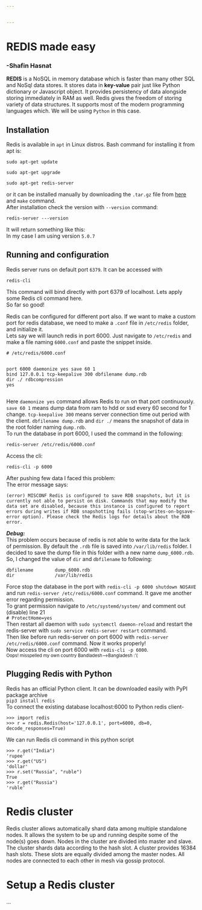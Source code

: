 ```yaml
---


---
```


<h1 id="redis-made-easy">REDIS made easy</h1>
<h3>-Shafin Hasnat</h3> 
<p><img src="https://i.ibb.co/T2n60wq/redis-logo.png" alt=""><br>
<strong>REDIS</strong> is a NoSQL in memory database which is faster than many other SQL and NoSql data stores. It stores data in <strong>key-value</strong> pair just like Python dictionary or Javascript object. It provides persistency of data alongside storing immediately in RAM as well. Redis gives the freedom of storing variety of data structures. It supports most of the modern programming languages which. We will be using <code>Python</code> in this case.</p>
<h2 id="installation">Installation</h2>
<p>Redis is available in <code>apt</code>  in Linux distros. Bash command for installing it from apt is:</p>
<pre class=" language-bash"><code class="prism  language-bash"><span class="token function">sudo</span> <span class="token function">apt-get</span> update
</code></pre>
<pre class=" language-bash"><code class="prism  language-bash"><span class="token function">sudo</span> <span class="token function">apt-get</span> upgrade
</code></pre>
<pre class=" language-bash"><code class="prism  language-bash"><span class="token function">sudo</span> <span class="token function">apt-get</span> redis-server
</code></pre>
<p>or it can be installed manually by downloading the <code>.tar.gz</code> file from <a href="http://download.redis.io/releases/">here</a> and <code>make</code> command.<br>
After installation check the version with <code>--version</code> command:</p>
<pre class=" language-bash"><code class="prism  language-bash">redis-server ---version
</code></pre>
<p>It will return something like this:<br>
<img src="https://i.ibb.co/R04kqWH/001-ver.png" alt=""><br>
In  my case I am using version <code>5.0.7</code></p>
<h2 id="running-and-configuration">Running and configuration</h2>
<p>Redis server runs on default port <code>6379</code>. It can be accessed with</p>
<pre class=" language-bash"><code class="prism  language-bash">redis-cli
</code></pre>
<p>This command will bind directly with port 6379 of localhost. Lets apply some Redis cli command here.<br>
<img src="https://i.ibb.co/gRs1Dmq/003-def-port-play.png" alt=""><br>
So far so good!</p>
<p>Redis can be configured for different port also. If we want to make a custom port for redis database, we need to make a <code>.conf</code> file in <code>/etc/redis</code> folder, and initialize it.<br>
Lets say we will launch redis in port 6000. Just navigate to <code>/etc/redis</code> and make a file naming <code>6000.conf</code> and paste the snippet inside.</p>
<pre class=" language-bash"><code class="prism  language-bash"><span class="token comment"># /etc/redis/6000.conf</span>

port              6000
daemonize         <span class="token function">yes</span>
save              60 1
bind              127.0.0.1
tcp-keepalive     300
dbfilename        dump.rdb
<span class="token function">dir</span>               ./
rdbcompression    <span class="token function">yes</span>
</code></pre>
<p>Here <code>daemonize yes</code> command allows Redis to run on that port continuously. <code>save 60 1</code> means dump data from ram to hdd or ssd every 60 second for 1 change. <code>tcp-keepalive 300</code> means server connection time out period with the client. <code>dbfilename dump.rdb</code> and <code>dir ./</code> means the snapshot of data in the root folder naming <code>dump.rdb</code>.<br>
To run the database in port 6000, I used the command in the following:</p>
<pre class=" language-bash"><code class="prism  language-bash">redis-server /etc/redis/6000.conf
</code></pre>
<p>Access the cli:</p>
<pre class=" language-bash"><code class="prism  language-bash">redis-cli -p 6000
</code></pre>
<p>After pushing few data I faced this problem:<br>
<img src="https://i.ibb.co/d2JYy38/002-rdb-error.png" alt=""><br>
The error message says:</p>
<pre><code>(error) MISCONF Redis is configured to save RDB snapshots, but it is currently not able to persist on disk. Commands that may modify the data set are disabled, because this instance is configured to report errors during writes if RDB snapshotting fails (stop-writes-on-bgsave-error option). Please check the Redis logs for details about the RDB error.
</code></pre>
<p><em><strong>Debug:</strong></em><br>
This problem occurs because of redis is not able to write data for the lack of permission. By default the <code>.rdb</code> file is saved into <code>/var/lib/redis</code> folder. I decided to save the dump file in this folder with a new name <code>dump_6000.rdb</code>. So, I changed the value of <code>dir</code> and <code>dbfilename</code> to following:</p>
<pre><code>dbfilename        dump_6000.rdb
dir               /var/lib/redis
</code></pre>
<p>Force stop the database in the port with <code>redis-cli -p 6000 shutdown NOSAVE</code> and run <code>redis-server /etc/redis/6000.conf</code> command. It gave me another error regarding permission.<br>
<img src="https://i.ibb.co/Y8jGBHH/004-permission-error.png" alt=""><br>
To grant permission navigate to <code>/etc/systemd/system/</code> and comment out (disable) line 21<br>
<code># ProtectHome=yes</code><br>
Then restart all daemon with <code>sudo systemctl daemon-reload</code> and restart the redis-server with <code>sudo service redis-server restart</code> command.<br>
Then like before run redis-server on port 6000 with <code>redis-server /etc/redis/6000.conf</code> command. Now it works properly!<br>
Now access the cli on port 6000 with <code>redis-cli -p 6000</code>.<br>
<img src="https://i.ibb.co/q5MXcT4/005-debug-6000.png" alt=""><br>
<sup>Oops! misspelled my own country Bandladesh–&gt;Bangladesh :’(</sup></p>
<h2 id="plugging-redis-with-python">Plugging Redis with Python</h2>
<p>Redis has an official Python client. It can be downloaded easily with PyPI package archive<br>
<code>pip3 install redis</code><br>
To connect the existing database localhost:6000 to Python redis client-</p>
<pre class=" language-python"><code class="prism  language-python"><span class="token operator">&gt;&gt;</span><span class="token operator">&gt;</span> <span class="token keyword">import</span> redis
<span class="token operator">&gt;&gt;</span><span class="token operator">&gt;</span> r <span class="token operator">=</span> redis<span class="token punctuation">.</span>Redis<span class="token punctuation">(</span>host<span class="token operator">=</span><span class="token string">'127.0.0.1'</span><span class="token punctuation">,</span> port<span class="token operator">=</span><span class="token number">6000</span><span class="token punctuation">,</span> db<span class="token operator">=</span><span class="token number">0</span><span class="token punctuation">,</span> decode_responses<span class="token operator">=</span><span class="token boolean">True</span><span class="token punctuation">)</span>
</code></pre>
<p>We can run Redis cli command in this python script</p>
<pre class=" language-python"><code class="prism  language-python"><span class="token operator">&gt;&gt;</span><span class="token operator">&gt;</span> r<span class="token punctuation">.</span>get<span class="token punctuation">(</span><span class="token string">"India"</span><span class="token punctuation">)</span>
<span class="token string">'rupee'</span>
<span class="token operator">&gt;&gt;</span><span class="token operator">&gt;</span> r<span class="token punctuation">.</span>get<span class="token punctuation">(</span><span class="token string">"US"</span><span class="token punctuation">)</span>
<span class="token string">'dollar'</span>
<span class="token operator">&gt;&gt;</span><span class="token operator">&gt;</span> r<span class="token punctuation">.</span><span class="token builtin">set</span><span class="token punctuation">(</span><span class="token string">"Russia"</span><span class="token punctuation">,</span> <span class="token string">"ruble"</span><span class="token punctuation">)</span>
<span class="token boolean">True</span>
<span class="token operator">&gt;&gt;</span><span class="token operator">&gt;</span> r<span class="token punctuation">.</span>get<span class="token punctuation">(</span><span class="token string">"Russia"</span><span class="token punctuation">)</span>
<span class="token string">'ruble'</span>
</code></pre>
<h1 id="redis-cluster">Redis cluster</h1>
<p>Redis cluster allows automatically shard data among multiple standalone nodes. It allows the system to be up and running despite some of the node(s) goes down.  Nodes in the cluster are divided into master and slave. The cluster shards data according to the hash slot. A cluster provides 16384 hash slots. These slots are equally divided among the master nodes. All nodes are connected to each other in mesh via gossip protocol.</p>
<h1 id="setup-a-redis-cluster">Setup a Redis cluster</h1>
<p>…</p>

